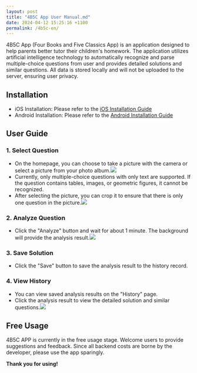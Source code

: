 ```yaml
---
layout: post
title: "4B5C App User Manual.md"
date: 2024-04-12 15:25:16 +1100
permalink: /4b5c-en/
---
```


4B5C App (Four Books and Five Classics App) is an application designed to help parents better tutor their children's homework. The application utilizes artificial intelligence technology to automatically recognize and parse multiple-choice questions from user and provides detailed solutions and similar questions. All data is stored locally and will not be uploaded to the server, ensuring user privacy.

## Installation

- iOS Installation: Please refer to the [iOS Installation Guide](https://learn.microsoft.com/en-us/appcenter/distribution/testers/testing-ios)
- Android Installation: Please refer to the [Android Installation Guide](https://learn.microsoft.com/en-us/appcenter/distribution/testers/testing-android)

## User Guide

### 1. Select Question

- On the homepage, you can choose to take a picture with the camera or select a picture from your photo album.![](https://github.com/flyperstudio/flyperstudio.github.io/blob/master/docs/images/4b5c/image_crop.png)
- Currently, only multiple-choice questions with only text are supported. If the question contains tables, images, or geometric figures, it cannot be recognized.
- After selecting the picture, you can crop it to ensure that there is only one question in the picture.![](https://github.com/flyperstudio/flyperstudio.github.io/blob/master/docs/images/4b5c/image_crop.png)

### 2. Analyze Question

- Click the "Analyze" button and wait for about 1 minute. The background will provide the analysis result.![](https://github.com/flyperstudio/flyperstudio.github.io/blob/master/docs/images/4b5c/analysis_image.png)

### 3. Save Solution

- Click the "Save" button to save the analysis result to the history record.

### 4. View History

- You can view saved analysis results on the "History" page.
- Click the analysis result to view the detailed solution and similar questions.![](https://github.com/flyperstudio/flyperstudio.github.io/blob/master/docs/images/4b5c/regenerate_qa.png)

## Free Usage

4B5C APP is currently in the free usage stage. Welcome users to provide suggestions and feedback. Since all backend costs are borne by the developer, please use the app sparingly.

**Thank you for using!**
